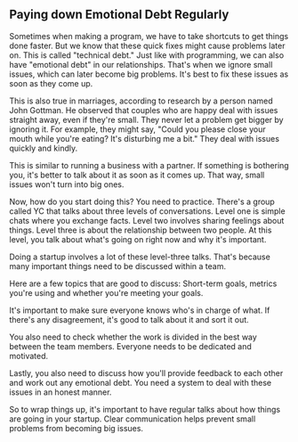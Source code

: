 ## Paying down Emotional Debt Regularly

Sometimes when making a program, we have to take shortcuts to get things done faster. But we know that these quick fixes might cause problems later on. This is called "technical debt." Just like with programming, we can also have "emotional debt" in our relationships. That's when we ignore small issues, which can later become big problems. It's best to fix these issues as soon as they come up.

This is also true in marriages, according to research by a person named John Gottman. He observed that couples who are happy deal with issues straight away, even if they're small. They never let a problem get bigger by ignoring it. For example, they might say, "Could you please close your mouth while you're eating? It's disturbing me a bit." They deal with issues quickly and kindly. 

This is similar to running a business with a partner. If something is bothering you, it's better to talk about it as soon as it comes up. That way, small issues won't turn into big ones. 

Now, how do you start doing this? You need to practice. There's a group called YC that talks about three levels of conversations. Level one is simple chats where you exchange facts. Level two involves sharing feelings about things. Level three is about the relationship between two people. At this level, you talk about what's going on right now and why it's important. 

Doing a startup involves a lot of these level-three talks. That's because many important things need to be discussed within a team.

Here are a few topics that are good to discuss: Short-term goals, metrics you're using and whether you're meeting your goals. 

It's important to make sure everyone knows who's in charge of what. If there's any disagreement, it's good to talk about it and sort it out. 

You also need to check whether the work is divided in the best way between the team members. Everyone needs to be dedicated and motivated. 

Lastly, you also need to discuss how you'll provide feedback to each other and work out any emotional debt. You need a system to deal with these issues in an honest manner. 

So to wrap things up, it's important to have regular talks about how things are going in your startup. Clear communication helps prevent small problems from becoming big issues.
